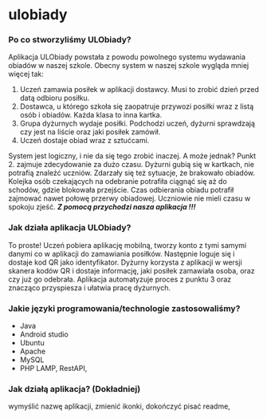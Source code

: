 # ulobiady
### Po co stworzyliśmy ULObiady?
Aplikacja ULObiady powstała z powodu powolnego systemu wydawania obiadów w naszej szkole. Obecny system w naszej szkole wygląda mniej więcej tak:
1. Uczeń zamawia posiłek w aplikacji dostawcy. Musi to zrobić dzień przed datą odbioru posiłku.
2. Dostawca, u którego szkoła się zaopatruje przywozi posiłki wraz z listą osób i obiadów. Każda klasa to inna kartka.
3. Grupa dyżurnych wydaje posiłki. Podchodzi uczeń, dyżurni sprawdzają czy jest na liście oraz jaki posiłek zamówił.
4. Uczeń dostaje obiad wraz z sztućcami.
   
System jest logiczny, i nie da się tego zrobić inaczej. A może jednak?
Punkt 2. zajmuje zdecydowanie za dużo czasu. Dyżurni gubią się w kartkach, nie potrafią znaleźć uczniów. Zdarzały się też sytuacje, że brakowało obiadów. Kolejka osób czekających na odebranie potrafiła ciągnąć się aż do schodów, gdzie blokowała przejście. Czas odbierania obiadu potrafił zajmować nawet połowę przerwy obiadowej. Uczniowie nie mieli czasu w spokoju zjeść. 
***Z pomocą przychodzi nasza aplikacja !!!***
### Jak działa aplikacja ULObiady?
To proste! Uczeń pobiera aplikację mobilną, tworzy konto z tymi samymi danymi co w aplikacji do zamawiania posiłków. Następnie loguje się i dostaje kod QR jako identyfikator. Dyżurny korzysta z aplikacji w wersji skanera kodów QR i dostaje informację, jaki posiłek zamawiała osoba, oraz czy już go odebrała. Aplikacja automatyzuje proces z punktu 3 oraz znacząco przyspiesza i ułatwia pracę dyżurnych.
### Jakie języki programowania/technologie zastosowaliśmy?
- Java
- Android studio
- Ubuntu
- Apache
- MySQL
- PHP
  LAMP, RestAPI,
### Jak działą aplikacja? (Dokładniej)
wymyślić nazwę aplikacji, zmienić ikonki, dokończyć pisać readme,
